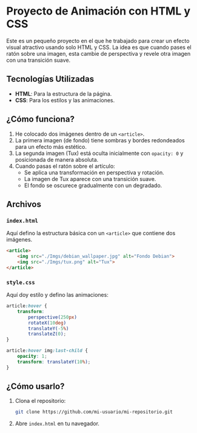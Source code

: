 # Proyecto de Animación con HTML y CSS

Este es un pequeño proyecto en el que he trabajado para crear un efecto visual atractivo usando solo HTML y CSS. La idea es que cuando pases el ratón sobre una imagen, esta cambie de perspectiva y revele otra imagen con una transición suave.

## Tecnologías Utilizadas

- **HTML**: Para la estructura de la página.
- **CSS**: Para los estilos y las animaciones.

## ¿Cómo funciona?

1. He colocado dos imágenes dentro de un `<article>`.
2. La primera imagen (de fondo) tiene sombras y bordes redondeados para un efecto más estético.
3. La segunda imagen (Tux) está oculta inicialmente con `opacity: 0` y posicionada de manera absoluta.
4. Cuando pasas el ratón sobre el artículo:
   - Se aplica una transformación en perspectiva y rotación.
   - La imagen de Tux aparece con una transición suave.
   - El fondo se oscurece gradualmente con un degradado.

## Archivos

### `index.html`
Aquí defino la estructura básica con un `<article>` que contiene dos imágenes.

```html
<article>
    <img src="./Imgs/debian_wallpaper.jpg" alt="Fondo Debian">
    <img src="./Imgs/tux.png" alt="Tux">
</article>
```

### `style.css`
Aquí doy estilo y defino las animaciones:

```css
article:hover {
    transform:
        perspective(250px)
        rotateX(10deg)
        translateY(-5%)
        translateZ(0);
}

article:hover img:last-child {
    opacity: 1;
    transform: translateY(10%);
}
```

## ¿Cómo usarlo?
1. Clona el repositorio:
   ```bash
   git clone https://github.com/mi-usuario/mi-repositorio.git
   ```
2. Abre `index.html` en tu navegador.
